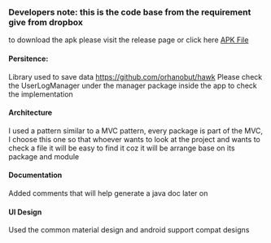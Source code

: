 ### Developers note: this is the code base from the requirement give from dropbox
to download the apk please visit the release page or click here
[APK File](https://github.com/CarlAurelius/AndroidAppetiserSearchSample/releases)


#### Persitence:
Library used to save data https://github.com/orhanobut/hawk
Please check the UserLogManager under the manager package inside the app to check the implementation

#### Architecture
I used a pattern similar to a MVC pattern,
every package is part of the MVC, I choose this one so that whoever wants to look at the project and wants to check a file it will be easy to find it coz it will be arrange base on its package and module

#### Documentation
Added comments that will help generate a java doc later on

#### UI Design
Used the common material design and android support compat designs


